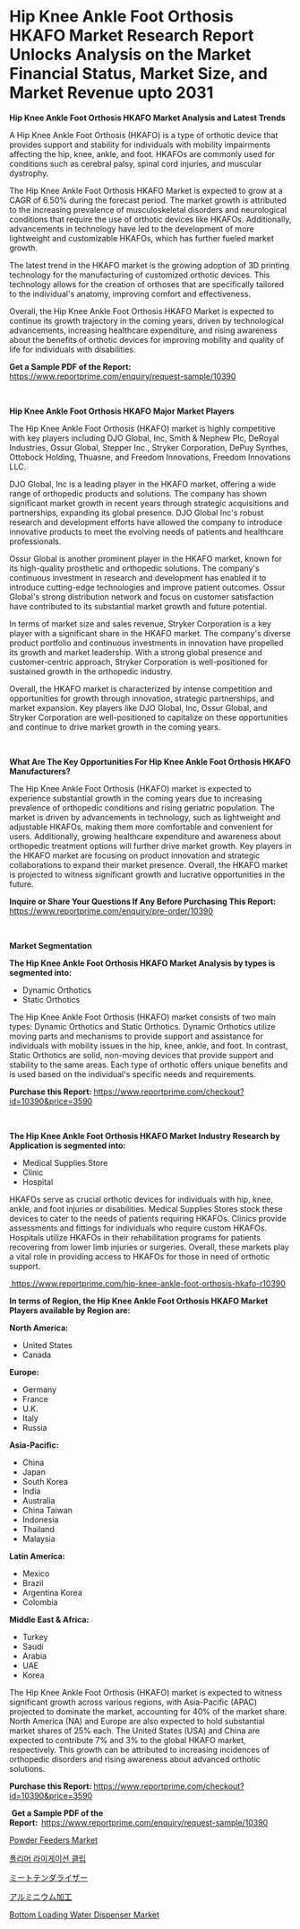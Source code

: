 <p><h1>Hip Knee Ankle Foot Orthosis HKAFO Market Research Report Unlocks Analysis on the Market Financial Status, Market Size, and Market Revenue upto 2031</h1></p><p><strong>Hip Knee Ankle Foot Orthosis HKAFO Market Analysis and Latest Trends</strong></p>
<p><p>A Hip Knee Ankle Foot Orthosis (HKAFO) is a type of orthotic device that provides support and stability for individuals with mobility impairments affecting the hip, knee, ankle, and foot. HKAFOs are commonly used for conditions such as cerebral palsy, spinal cord injuries, and muscular dystrophy.</p><p>The Hip Knee Ankle Foot Orthosis HKAFO Market is expected to grow at a CAGR of 6.50% during the forecast period. The market growth is attributed to the increasing prevalence of musculoskeletal disorders and neurological conditions that require the use of orthotic devices like HKAFOs. Additionally, advancements in technology have led to the development of more lightweight and customizable HKAFOs, which has further fueled market growth.</p><p>The latest trend in the HKAFO market is the growing adoption of 3D printing technology for the manufacturing of customized orthotic devices. This technology allows for the creation of orthoses that are specifically tailored to the individual's anatomy, improving comfort and effectiveness.</p><p>Overall, the Hip Knee Ankle Foot Orthosis HKAFO Market is expected to continue its growth trajectory in the coming years, driven by technological advancements, increasing healthcare expenditure, and rising awareness about the benefits of orthotic devices for improving mobility and quality of life for individuals with disabilities.</p></p>
<p><strong>Get a Sample PDF of the Report:&nbsp;</strong> <a href="https://www.reportprime.com/enquiry/request-sample/10390">https://www.reportprime.com/enquiry/request-sample/10390</a></p>
<p>&nbsp;</p>
<p><strong>Hip Knee Ankle Foot Orthosis HKAFO Major Market Players</strong></p>
<p><p>The Hip Knee Ankle Foot Orthosis (HKAFO) market is highly competitive with key players including DJO Global, Inc, Smith & Nephew Plc, DeRoyal Industries, Ossur Global, Stepper Inc., Stryker Corporation, DePuy Synthes, Ottobock Holding, Thuasne, and Freedom Innovations, Freedom Innovations LLC.</p><p>DJO Global, Inc is a leading player in the HKAFO market, offering a wide range of orthopedic products and solutions. The company has shown significant market growth in recent years through strategic acquisitions and partnerships, expanding its global presence. DJO Global Inc's robust research and development efforts have allowed the company to introduce innovative products to meet the evolving needs of patients and healthcare professionals.</p><p>Ossur Global is another prominent player in the HKAFO market, known for its high-quality prosthetic and orthopedic solutions. The company's continuous investment in research and development has enabled it to introduce cutting-edge technologies and improve patient outcomes. Ossur Global's strong distribution network and focus on customer satisfaction have contributed to its substantial market growth and future potential.</p><p>In terms of market size and sales revenue, Stryker Corporation is a key player with a significant share in the HKAFO market. The company's diverse product portfolio and continuous investments in innovation have propelled its growth and market leadership. With a strong global presence and customer-centric approach, Stryker Corporation is well-positioned for sustained growth in the orthopedic industry.</p><p>Overall, the HKAFO market is characterized by intense competition and opportunities for growth through innovation, strategic partnerships, and market expansion. Key players like DJO Global, Inc, Ossur Global, and Stryker Corporation are well-positioned to capitalize on these opportunities and continue to drive market growth in the coming years.</p></p>
<p>&nbsp;</p>
<p><strong>What Are The Key Opportunities For Hip Knee Ankle Foot Orthosis HKAFO Manufacturers?</strong></p>
<p><p>The Hip Knee Ankle Foot Orthosis (HKAFO) market is expected to experience substantial growth in the coming years due to increasing prevalence of orthopedic conditions and rising geriatric population. The market is driven by advancements in technology, such as lightweight and adjustable HKAFOs, making them more comfortable and convenient for users. Additionally, growing healthcare expenditure and awareness about orthopedic treatment options will further drive market growth. Key players in the HKAFO market are focusing on product innovation and strategic collaborations to expand their market presence. Overall, the HKAFO market is projected to witness significant growth and lucrative opportunities in the future.</p></p>
<p><strong>Inquire or Share Your Questions If Any Before Purchasing This Report:</strong> <a href="https://www.reportprime.com/enquiry/pre-order/10390">https://www.reportprime.com/enquiry/pre-order/10390</a></p>
<p>&nbsp;</p>
<p><strong>Market Segmentation</strong></p>
<p><strong>The Hip Knee Ankle Foot Orthosis HKAFO Market Analysis by types is segmented into:</strong></p>
<p><ul><li>Dynamic Orthotics</li><li>Static Orthotics</li></ul></p>
<p><p>The Hip Knee Ankle Foot Orthosis (HKAFO) market consists of two main types: Dynamic Orthotics and Static Orthotics. Dynamic Orthotics utilize moving parts and mechanisms to provide support and assistance for individuals with mobility issues in the hip, knee, ankle, and foot. In contrast, Static Orthotics are solid, non-moving devices that provide support and stability to the same areas. Each type of orthotic offers unique benefits and is used based on the individual's specific needs and requirements.</p></p>
<p><strong>Purchase this Report:&nbsp;</strong><a href="https://www.reportprime.com/checkout?id=10390&price=3590">https://www.reportprime.com/checkout?id=10390&price=3590</a></p>
<p>&nbsp;</p>
<p><strong>The Hip Knee Ankle Foot Orthosis HKAFO Market Industry Research by Application is segmented into:</strong></p>
<p><ul><li>Medical Supplies Store</li><li>Clinic</li><li>Hospital</li></ul></p>
<p><p>HKAFOs serve as crucial orthotic devices for individuals with hip, knee, ankle, and foot injuries or disabilities. Medical Supplies Stores stock these devices to cater to the needs of patients requiring HKAFOs. Clinics provide assessments and fittings for individuals who require custom HKAFOs. Hospitals utilize HKAFOs in their rehabilitation programs for patients recovering from lower limb injuries or surgeries. Overall, these markets play a vital role in providing access to HKAFOs for those in need of orthotic support.</p></p>
<p><a href="https://www.reportprime.com/hip-knee-ankle-foot-orthosis-hkafo-r10390">&nbsp;https://www.reportprime.com/hip-knee-ankle-foot-orthosis-hkafo-r10390</a></p>
<p><strong>In terms of Region, the Hip Knee Ankle Foot Orthosis HKAFO Market Players available by Region are:</strong></p>
<p>
    <p> <strong> North America: </strong>
        <ul>
            <li>United States</li>
            <li>Canada</li>
        </ul>
        </p> 
    <p> <strong> Europe: </strong>
        <ul>
            <li>Germany</li>
            <li>France</li>
            <li>U.K.</li>
            <li>Italy</li>
            <li>Russia</li>
        </ul>
        </p> 
    <p> <strong> Asia-Pacific: </strong>
        <ul>
            <li>China</li>
            <li>Japan</li>
            <li>South Korea</li>
            <li>India</li>
            <li>Australia</li>
            <li>China Taiwan</li>
            <li>Indonesia</li>
            <li>Thailand</li>
            <li>Malaysia</li>
        </ul>
        </p> 
    <p> <strong> Latin America: </strong>
        <ul>
            <li>Mexico</li>
            <li>Brazil</li>
            <li>Argentina Korea</li>
            <li>Colombia</li>
        </ul>
        </p> 
    <p> <strong> Middle East & Africa: </strong>
        <ul>
            <li>Turkey</li>
            <li>Saudi</li>
            <li>Arabia</li>
            <li>UAE</li>
            <li>Korea</li>
        </ul>
    </p>
    </p>
<p><p>The Hip Knee Ankle Foot Orthosis (HKAFO) market is expected to witness significant growth across various regions, with Asia-Pacific (APAC) projected to dominate the market, accounting for 40% of the market share. North America (NA) and Europe are also expected to hold substantial market shares of 25% each. The United States (USA) and China are expected to contribute 7% and 3% to the global HKAFO market, respectively. This growth can be attributed to increasing incidences of orthopedic disorders and rising awareness about advanced orthotic solutions.</p></p>
<p><strong>Purchase this Report: </strong><a href="https://www.reportprime.com/checkout?id=10390&price=3590">https://www.reportprime.com/checkout?id=10390&price=3590</a></p>
<p>&nbsp;<strong>Get a Sample PDF of the Report:&nbsp;&nbsp;</strong><a href="https://www.reportprime.com/enquiry/request-sample/10390">https://www.reportprime.com/enquiry/request-sample/10390</a></p>
<p><strong></strong></p>
<p><p><a href="https://www.linkedin.com/pulse/powder-feeders-market-insights-cagr-trends-growth-strategies-lnrbf?trackingId=VcIJPOwZrzZvMabfA6%2BtYQ%3D%3D">Powder Feeders Market</a></p><p><a href="https://github.com/Hubertstyenger6685/Market-Research-Report-List-1/blob/main/720944374307.md">폴리머 라이게이션 클립</a></p><p><a href="https://github.com/zoetazuur/Market-Research-Report-List-1/blob/main/101742879462.md">ミートテンダライザー</a></p><p><a href="https://github.com/dadanedu33/Market-Research-Report-List-1/blob/main/459333879461.md">アルミニウム加工</a></p><p><a href="https://issuu.com/reportprime-2/docs/bottom-loading-water-dispenser-market-size-2030.pp">Bottom Loading Water Dispenser Market</a></p></p>